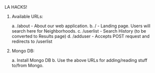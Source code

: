 LA HACKS!

1. Available URLs:

	a. /about		- About our web application.
	b. /			- Landing page. Users will search here for Neighborhoods.
	c. /userlist		- Search History (to be converted to Results page)
	d. /adduser		- Accepts POST request and redirects to /userlist

2. Mongo DB:
	
	a. Install Mongo DB
	b. Use the above URLs for adding/reading stuff to/from Mongo.
